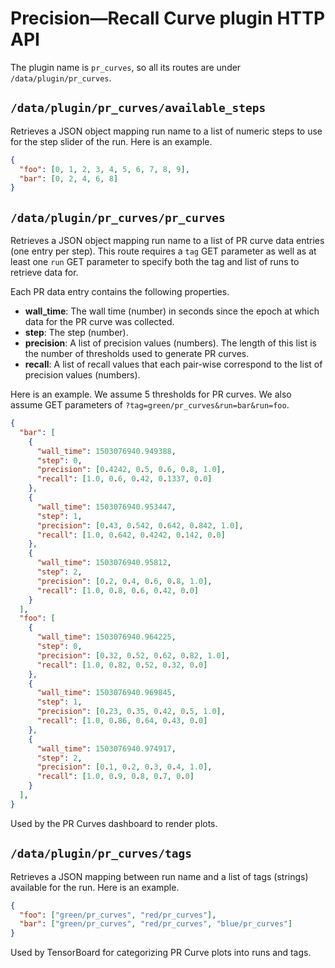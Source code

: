 # Precision—Recall Curve plugin HTTP API

The plugin name is `pr_curves`, so all its routes are under
`/data/plugin/pr_curves`.

## `/data/plugin/pr_curves/available_steps`

Retrieves a JSON object mapping run name to a list of numeric steps to use for
the step slider of the run. Here is an example.

```json
{
  "foo": [0, 1, 2, 3, 4, 5, 6, 7, 8, 9],
  "bar": [0, 2, 4, 6, 8]
}
```

## `/data/plugin/pr_curves/pr_curves`

Retrieves a JSON object mapping run name to a list of PR curve data entries (one
entry per step). This route requires a `tag` GET parameter as well as at least
one `run` GET parameter to specify both the tag and list of runs to retrieve
data for. 

Each PR data entry contains the following properties.

* **wall_time**: The wall time (number) in seconds since the epoch at which data
                 for the PR curve was collected.
* **step**: The step (number).
* **precision**: A list of precision values (numbers). The length of this list
                 is the number of thresholds used to generate PR curves.
* **recall**: A list of recall values that each pair-wise correspond to the list
              of precision values (numbers).

Here is an example. We assume 5 thresholds for PR curves. We also assume GET
parameters of `?tag=green/pr_curves&run=bar&run=foo`.

```json
{
  "bar": [
    {
      "wall_time": 1503076940.949388,
      "step": 0,
      "precision": [0.4242, 0.5, 0.6, 0.8, 1.0],
      "recall": [1.0, 0.6, 0.42, 0.1337, 0.0]
    },
    {
      "wall_time": 1503076940.953447,
      "step": 1,
      "precision": [0.43, 0.542, 0.642, 0.842, 1.0],
      "recall": [1.0, 0.642, 0.4242, 0.142, 0.0]
    },
    {
      "wall_time": 1503076940.95812,
      "step": 2,
      "precision": [0.2, 0.4, 0.6, 0.8, 1.0],
      "recall": [1.0, 0.8, 0.6, 0.42, 0.0]
    }
  ],
  "foo": [
    {
      "wall_time": 1503076940.964225,
      "step": 0,
      "precision": [0.32, 0.52, 0.62, 0.82, 1.0],
      "recall": [1.0, 0.82, 0.52, 0.32, 0.0]
    },
    {
      "wall_time": 1503076940.969845,
      "step": 1,
      "precision": [0.23, 0.35, 0.42, 0.5, 1.0],
      "recall": [1.0, 0.86, 0.64, 0.43, 0.0]
    },
    {
      "wall_time": 1503076940.974917,
      "step": 2,
      "precision": [0.1, 0.2, 0.3, 0.4, 1.0],
      "recall": [1.0, 0.9, 0.8, 0.7, 0.0]
    }
  ],
}
```

Used by the PR Curves dashboard to render plots.

## `/data/plugin/pr_curves/tags`

Retrieves a JSON mapping between run name and a list of tags (strings) available
for the run. Here is an example.

```json
{
  "foo": ["green/pr_curves", "red/pr_curves"],
  "bar": ["green/pr_curves", "red/pr_curves", "blue/pr_curves"]
}
```

Used by TensorBoard for categorizing PR Curve plots into runs and tags.
